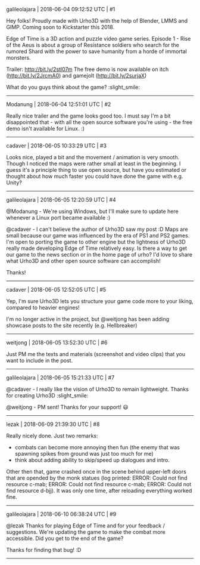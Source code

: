 galileolajara | 2018-06-04 09:12:52 UTC | #1

Hey folks! Proudly made with Urho3D with the help of Blender, LMMS and GIMP. Coming soon to Kickstarter this 2018.

Edge of Time is a 3D action and puzzle video game series. Episode 1 - Rise of the Aeus is about a group of Resistance soldiers who search for the rumored Shard with the power to save humanity from a horde of immortal monsters.

Trailer: http://bit.ly/2stl07m
The free demo is now available on itch (http://bit.ly/2JrcmA0) and gamejolt (http://bit.ly/2surjaX)

What do you guys think about the game? :slight_smile:

-------------------------

Modanung | 2018-06-04 12:51:01 UTC | #2

Really nice trailer and the game looks good too.
I must say I'm a bit disappointed that - with all the open source software you're using - the free demo isn't available for Linux. :)

-------------------------

cadaver | 2018-06-05 10:33:29 UTC | #3

Looks nice, played a bit and the movement / animation is very smooth. Though I noticed the maps were rather small at least in the beginning. I guess it's a principle thing to use open source, but have you estimated or thought about how much faster you could have done the game with e.g. Unity?

-------------------------

galileolajara | 2018-06-05 12:20:59 UTC | #4

@Modanung - We're using Windows, but I'll make sure to update here whenever a Linux port became available :)

@cadaver - I can't believe the author of Urho3D saw my post :D Maps are small because our game was influenced by the era of PS1 and PS2 games. I'm open to porting the game to other engine but the lightness of Urho3D really made developing Edge of Time relatively easy. Is there a way to get our game to the news section or in the home page of urho? I'd love to share what Urho3D and other open source software can accomplish!

Thanks!

-------------------------

cadaver | 2018-06-05 12:52:05 UTC | #5

Yep, I'm sure Urho3D lets you structure your game code more to your liking, compared to heavier engines!

I'm no longer active in the project, but @weitjong has been adding showcase posts to the site recently (e.g. Hellbreaker)

-------------------------

weitjong | 2018-06-05 13:52:30 UTC | #6

Just PM me the texts and materials (screenshot and video clips) that you want to include in the post.

-------------------------

galileolajara | 2018-06-05 15:21:33 UTC | #7

@cadaver - I really like the vision of Urho3D to remain lightweight. Thanks for creating Urho3D :slight_smile:

@weitjong - PM sent! Thanks for your support! :smiley:

-------------------------

lezak | 2018-06-09 21:39:30 UTC | #8

Really nicely done. Just two remarks:
- combats can become more annoying then fun (the enemy that was spawning spikes from ground was just too much for me)
- think about adding ability to skip/speed up dialogues and intro.

Other then that, game crashed once in the scene behind upper-left doors that are opended by the monk statues (log printed: ERROR: Could not find resource c-mab; ERROR: Could not find resource c-mab; ERROR: Could not find resource d-bjj). It was only one time, after reloading everything worked fine.

-------------------------

galileolajara | 2018-06-10 06:38:24 UTC | #9

@lezak Thanks for playing Edge of Time and for your feedback / suggestions. We're updating the game to make the combat more accessible. Did you get to the end of the game?

Thanks for finding that bug! :D

-------------------------

